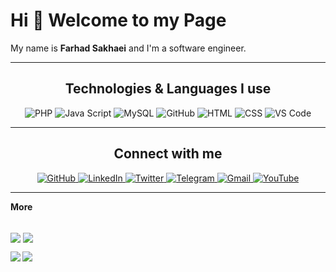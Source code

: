# Hi 👋 Welcome to my Page
My name is **Farhad Sakhaei** and I'm a software engineer.

---
<h2 align="center">Technologies & Languages I use</h2>

<p align="center">
    <img src="https://img.shields.io/badge/-PHP-777BB4?style=for-the-badge&logo=php&logoColor=white" alt="PHP">
    <img src="https://img.shields.io/badge/-JavaScript-F7DF1E?style=for-the-badge&logo=javascript&logoColor=white" alt="Java Script">
    <img src="https://img.shields.io/badge/-MySQL-4479A1?style=for-the-badge&logo=mysql&logoColor=white" alt="MySQL">
    <img src="https://img.shields.io/badge/-Github-181717?style=for-the-badge&logo=github&logoColor=white" alt="GitHub">
    <img src="https://img.shields.io/badge/-HTML5-E34F26?style=for-the-badge&logo=html5&logoColor=white" alt="HTML">
    <img src="https://img.shields.io/badge/-CSS3-1572B6?style=for-the-badge&logo=css3&logoColor=white" alt="CSS">
    <img src="https://img.shields.io/badge/-VS_Code-007ACC?style=for-the-badge&logo=visual-studio-code&logoColor=white" alt="VS Code">
</p>

---

<h2 align="center">Connect with me</h2>

<p align="center">
    <a href="https://github.com/farhadsakhaei">
        <img src="https://img.shields.io/github/followers/farhadsakhaei?label=Github&logo=github&logoColor=white&style=for-the-badge" alt="GitHub">
    </a>
    <a href="https://www.linkedin.com/in/farhadsakhaei">
        <img src="https://img.shields.io/badge/-LinkedIn-0077B5?logo=linkedin&logoColor=white&style=for-the-badge" alt="LinkedIn">
    </a>
    <a href="https://twitter.com/farhadsakhaei">
        <img src="https://img.shields.io/twitter/follow/farhadsakhaei?label=Twitter&logo=twitter&logoColor=white&style=for-the-badge" alt="Twitter">
    </a>
    <a href="https://t.me/FarhadAdmin">
        <img src="https://img.shields.io/badge/-Telegram-2CA5E0?logo=telegram&logoColor=white&style=for-the-badge" alt="Telegram">
    </a>
    <a href="mailto:farhad0@gmail.com">
        <img src="https://img.shields.io/badge/-Gmail-D14836?logo=gmail&logoColor=white&style=for-the-badge" alt="Gmail">
    </a>
    <a href="https://www.youtube.com/@farhadsakhaei/">
        <img src="https://img.shields.io/badge/-YouTube-FF0000?logo=youtube&logoColor=white&style=for-the-badge" alt="YouTube">
    </a>
</p>

---
<p align="center">
    <summary>
        <b>More</b><br>
    </summary>
    <br>
    <p>
        <img align="center" src="https://github-readme-stats.vercel.app/api?username=farhadsakhaei&show_icons=true"/> <img align="center" src="https://github-readme-stats.vercel.app/api/top-langs?username=farhadsakhaei&layout=compact"/>
    </p>
    <a href="https://lon9.github.io">
<img align="left" src="https://github-readme-stats.vercel.app/api?username=farhadsakhaei&count_private=true&show_icons=true&theme=dark" />
</a>
<a href="https://lon9.github.io">
<img align="left" src="https://github-readme-stats.vercel.app/api/top-langs/?username=farhadsakhaei&theme=dark&hide=html" />
</a>

</p>
<!--
**farhadsakhaei/farhadsakhaei** is a ✨ _special_ ✨ repository because its `README.md` (this file) appears on your GitHub profile.

Here are some ideas to get you started:

- 🔭 I’m currently working on ...
- 🌱 I’m currently learning ...
- 👯 I’m looking to collaborate on ...
- 🤔 I’m looking for help with ...
- 💬 Ask me about ...
- 📫 How to reach me: ...
- 😄 Pronouns: ...
- ⚡ Fun fact: ...
-->
